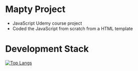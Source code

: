# Mapty Project

- JavaScript Udemy course project
- Coded the JavaScript from scratch from a HTML template

# Development Stack

[![Top Langs](https://github-readme-stats.vercel.app/api/top-langs/?username=chrisMartinezDeveloper&repo=mapty-course-project&layout=compact&theme=gotham)](https://github.com/anuraghazra/github-readme-stats)
